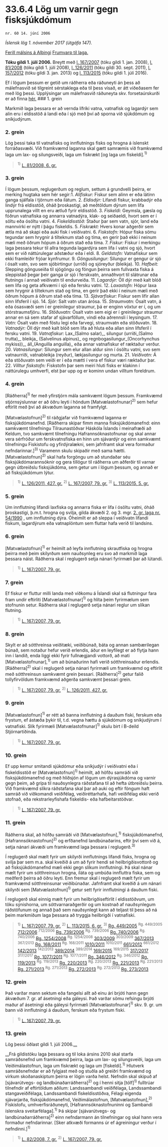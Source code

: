 # 33.6.4 Lög um varnir gegn fisksjúkdómum

`nr. 60 14. júní 2006`

_Íslensk lög 1. nóvember 2017 (útgáfa 147)._

[Ferill málsins á Alþingi](https://www.althingi.is/thingstorf/thingmalalistar-eftir-thingum/ferill/?ltg=132&mnr=596)
[Frumvarp til laga.](https://www.althingi.is/altext/132/s/0880.html)

**Tóku gildi 1. júlí 2006.**
Breytt með
[l. 167/2007](https://althingi.is/altext/stjt/2007.167.html) (tóku gildi 1. jan. 2008),
[l. 81/2008](https://althingi.is/altext/stjt/2008.081.html) (tóku gildi 1. júlí 2008),
[l. 126/2011](https://althingi.is/altext/stjt/2011.126.html) (tóku gildi 30. sept. 2011),
[l. 157/2012](https://althingi.is/altext/stjt/2012.157.html) (tóku gildi 3. jan. 2013) og
[l. 113/2015](https://althingi.is/altext/stjt/2015.113.html) (tóku gildi 1. júlí 2016).

Ef í lögum þessum er getið um ráðherra eða ráðuneyti án þess að málefnasvið sé tilgreint sérstaklega eða til þess vísað, er átt viðeðasem fer með lög þessi. Upplýsingar um málefnasvið ráðuneyta skv. forsetaúrskurði er að finna [hér.](2017015.md) ### 1. grein



Markmið laga þessara er að vernda lífríki vatna, vatnafisk og lagardýr sem alin eru í eldisstöð á landi eða í sjó með því að sporna við sjúkdómum og sníkjudýrum.

### 2. grein



Lög þessi taka til vatnafisks og innflutnings fisks og hrogna á íslenskt
forráðasvæði. Við framkvæmd laganna skal gætt samræmis við framkvæmd laga um
lax- og silungsveiði, laga um fiskrækt [og laga um
fiskeldi].<sup>1)</sup> 

> <sup>1)</sup> [L. 81/2008, 6. gr.](https://althingi.is/altext/stjt/2008.081.html)

### 3. grein



Í lögum þessum, reglugerðum og reglum, settum á grundvelli þeirra, er merking hugtaka sem hér segir:1. _Alifiskur:_ Fiskur sem alinn er eða látinn ganga sjálfala í tjörnum eða ílátum.
2. _Eldisdýr:_ Lifandi fiskur, krabbadýr eða lindýr frá eldisstöð, óháð þroskastigi, að meðtöldum dýrum sem lifa upprunalega villt en eru ætluð fyrir eldisstöð.
3. _Fiskeldi:_ Geymsla, gæsla og fóðrun vatnafiska og annarra vatnadýra, klak- og seiðaeldi, hvort sem er í söltu eða ósöltu vatni.
4. _Fiskeldisstöð:_ Staður þar sem vatn, sjór, land eða mannvirki er nýtt í þágu fiskeldis.
5. _Fiskrækt:_ Hvers konar aðgerðir sem ætla má að skapi eða auki fisk í veiðivatni.
6. _Fiskstofn:_ Hópur fiska sömu tegundar sem hrygnir á tilteknum stað og tíma, en gerir það ekki í neinum mæli með öðrum hópum á öðrum stað eða tíma.
7. _Fiskur:_ Fiskur í merkingu laga þessara tekur til allra tegunda lagardýra sem lifa í vatni og sjó, hvort sem er við náttúrulegar aðstæður eða í eldi.
8. _Geldstofn:_ Vatnafiskur sem ekki framleiðir frjóar kynfrumur.
9. _Göngusilungur:_ Silungur er gengur úr sjó í ósalt vatn, svo sem sjóbirtingur (urriði) og sjóreyður (bleikja).
10. _Hafbeit:_ Slepping gönguseiða til sjógöngu og föngun þeirra sem fullvaxta fiska á sleppistað þegar þeir ganga úr sjó í ferskvatn, annaðhvort til slátrunar eða flutnings í annað veiðivatn til endurveiða.
11. _Lagardýr:_ Öll dýr með kalt blóð sem lifa og geta afkvæmi í sjó eða fersku vatni.
12. _Laxastofn:_ Hópur laxa sem hrygnir á tilteknum stað og tíma, en gerir það ekki í neinum mæli með öðrum hópum á öðrum stað eða tíma.
13. _Sjávarfiskur:_ Fiskur sem lifir allan sinn lífsferil í sjó.
14. _Sjór:_ Salt vatn utan árósa.
15. _Straumvatn:_ Ósalt vatn, á eða ósasvæði sem í er greinilegur straumur, þá er enginn vöxtur er í, og um stórstraumsfjöru.
16. _Stöðuvatn:_ Ósalt vatn sem eigi er í greinilegur straumur annar en sá sem stafar af sjávarföllum, vindi eða aðrennsli í leysingum.
17. _Vatn:_ Ósalt vatn með föstu legi eða farvegi, straumvatn eða stöðuvatn.
18. _Vatnadýr:_ Öll dýr með kalt blóð sem lifa að hluta eða allan sinn lífsferil í fersku vatni.
19. _Vatnafiskur:_ Lax_(Salmo salar),_ silungur (urriði_(Salmo trutta),_ bleikja_ (Salvelinus alpinus)_ og regnbogasilungur_(Oncorhynchus mykiss)),_ áll_(Anguilla anguilla)_ eða annar vatnafiskur ef ræktaður verður.
20. _Vatnasilungur:_ Silungur sem elur allan aldur sinn í ósöltu vatni, svo sem vatnaurriði, vatnableikja (reyður), lækjasilungur og murta.
21. _Veiðivatn:_ Á eða stöðuvatn sem veiði er í eða mætti í vera ef fiskur væri ræktaður þar.
22. _Villtur fiskstofn:_ Fiskstofn þar sem meiri hluti fisks er klakinn í náttúrulegu umhverfi, elst þar upp og er kominn undan villtum foreldrum.

### 4. grein



[Ráðherra]<sup>1)</sup> fer með yfirstjórn mála samkvæmt lögum þessum. Framkvæmd stjórnsýslunnar er að öðru leyti í höndum [Matvælastofnunar]<sup>2)</sup> sem hefur eftirlit með því að ákvæðum laganna sé framfylgt.

[Matvælastofnun]<sup>2)</sup> til ráðgjafar við framkvæmd laganna er fisksjúkdómanefnd. [Ráðherra skipar fimm manna fisksjúkdómanefnd: einn samkvæmt tilnefningu Tilraunastöðvar Háskóla Íslands í meinafræði að Keldum, tvo samkvæmt tilnefningu Hafrannsóknastofnunar og skal annar vera sérfróður um ferskvatnsfiska en hinn um sjávardýr og einn samkvæmt tilnefningu Fiskistofu og yfirdýralækni, sem jafnframt skal vera formaður nefndarinnar.]<sup>3)</sup> Varamenn skulu skipaðir með sama hætti. [Matvælastofnun]<sup>2)</sup> skal hafa forgöngu um að stundaðar séu fisksjúkdómarannsóknir og gera tillögur til ráðherra um aðferðir til varnar gegn útbreiðslu fisksjúkdóma, sem getur um í lögum þessum, og annað er að fisksjúkdómum lýtur.

> <sup>1)</sup> [L. 126/2011, 427. gr.](https://althingi.is/altext/stjt/2011.126.html) <sup>2)</sup> [L. 167/2007, 79. gr.](https://althingi.is/altext/stjt/2007.167.html) <sup>3)</sup> [L. 113/2015, 5. gr.](https://althingi.is/altext/stjt/2015.113.html)

### 5. grein



Um innflutning lifandi laxfiska og annarra fiska er lifa í ósöltu vatni, óháð þroskastigi, þ.m.t. hrogna og svilja, gilda ákvæði 2. og 3. mgr. [2. gr. laga nr. 54/1990](1990054.md#G2) , um innflutning dýra. Óheimilt er að sleppa í veiðivatn lifandi fiskum, lagardýrum eða vatnaplöntum sem fluttar hafa verið til landsins.

### 6. grein



[Matvælastofnun]<sup>1)</sup> er heimilt að leyfa innflutning skrautfiska og hrogna þeirra með þeim skilyrðum sem nauðsynleg eru svo að markmið laga þessara náist. Ráðherra skal í reglugerð setja nánari fyrirmæli þar að lútandi.

> <sup>1)</sup> [L. 167/2007, 79. gr.](https://althingi.is/altext/stjt/2007.167.html)

### 7. grein



Ef fiskur er fluttur milli landa með viðkomu á Íslandi skal sá flutningur fara fram undir eftirliti [Matvælastofnunar]<sup>1)</sup> og hlíta þeim fyrirmælum sem stofnunin setur. Ráðherra skal í reglugerð setja nánari reglur um slíkan flutning.

> <sup>1)</sup> [L. 167/2007, 79. gr.](https://althingi.is/altext/stjt/2007.167.html)

### 8. grein



Skylt er að sótthreinsa veiðitæki, veiðibúnað, báta og annan sambærilegan búnað, sem notaður hefur verið erlendis, áður en leyfilegt er að flytja hann inn í landið, enda liggi ekki fyrir fullnægjandi vottorð, að mati [Matvælastofnunar],<sup>1)</sup> um að búnaðurinn hafi verið sótthreinsaður erlendis. [Ráðherra]<sup>2)</sup> skal í reglugerð setja nánari fyrirmæli um framkvæmd og eftirlit með sótthreinsun samkvæmt grein þessari. [Ráðherra]<sup>2)</sup> getur falið tollyfirvöldum framkvæmd aðgerða samkvæmt þessari grein.

> <sup>1)</sup> [L. 167/2007, 79. gr.](https://althingi.is/altext/stjt/2007.167.html) <sup>2)</sup> [L. 126/2011, 427. gr.](https://althingi.is/altext/stjt/2011.126.html)

### 9. grein



[Matvælastofnun]<sup>1)</sup> er rétt að banna innflutning á dauðum fiski, ferskum eða frystum, ef ástæða þykir til, t.d. vegna hættu á sjúkdómum og sníkjudýrum í vatnafiski. Slík fyrirmæli [Matvælastofnunar]<sup>1)</sup> skulu birt í B-deild Stjórnartíðinda.

> <sup>1)</sup> [L. 167/2007, 79. gr.](https://althingi.is/altext/stjt/2007.167.html)

### 10. grein



Ef upp kemur smitandi sjúkdómur eða sníkjudýr í veiðivatni eða í fiskeldisstöð er [Matvælastofnun]<sup>1)</sup> heimilt, að höfðu samráði við fisksjúkdómanefnd og með hliðsjón af lögum um dýrasjúkdóma og varnir gegn þeim, að grípa til nauðsynlegra ráðstafana til að hefta útbreiðslu þeirra. Við framkvæmd slíkra ráðstafana skal þar að auki og eftir föngum haft samráð við viðkomandi veiðifélag, veiðiréttarhafa, hafi veiðifélag ekki verið stofnað, eða rekstrarleyfishafa fiskeldis- eða hafbeitarstöðvar.

> <sup>1)</sup> [L. 167/2007, 79. gr.](https://althingi.is/altext/stjt/2007.167.html)

### 11. grein



Ráðherra skal, að höfðu samráði við [Matvælastofnun],<sup>1)</sup> fisksjúkdómanefnd, [Hafrannsóknastofnun]<sup>2)</sup> og erfðanefnd landbúnaðarins, eftir því sem við á, setja nánari ákvæði um framkvæmd laga þessara í reglugerð.<sup>3)</sup> 

Í reglugerð skal mælt fyrir um skilyrði innflutnings lifandi fisks, hrogna og svilja þar sem m.a. skal kveðið á um að fyrir hendi sé heilbrigðisvottorð og að fisksjúkdómanefnd mæli ekki gegn slíkum innflutningi. Þá skal nánar mælt fyrir um sótthreinsun hrogna, íláta og umbúða innfluttra fiska, sem og meðferð þeirra að öðru leyti. Enn fremur skal í reglugerð mælt fyrir um framkvæmd sótthreinsunar veiðibúnaðar. Jafnframt skal kveðið á um nánari skilyrði sem [Matvælastofnun]<sup>1)</sup> getur sett fyrir innflutningi á dauðum fiski.

Í reglugerð skal einnig mælt fyrir um heilbrigðiseftirlit í eldisstöðvum, um töku sýnishorna, um sóttvarnaraðgerðir og um kostnað af nauðsynlegum ráðstöfunum og annað það sem nauðsynlegt kann að teljast til þess að ná þeim markmiðum laga þessara að tryggja heilbrigði í vatnafiski.

> <sup>1)</sup> [L. 167/2007, 79. gr.](https://althingi.is/altext/stjt/2007.167.html) <sup>2)</sup> [L. 113/2015, 6. gr.](https://althingi.is/altext/stjt/2015.113.html) <sup>3)</sup> [Rg. 449/2005](https://althingi.ishttps://www.reglugerd.is/reglugerdir/allar/nr/449-2005) <sup>Rg. 449/2005</sup> [712/2006](https://althingi.ishttps://www.reglugerd.is/reglugerdir/allar/nr/712-2006) <sup>712/2006</sup> [Rg. 739/2006](https://althingi.ishttps://www.reglugerd.is/reglugerdir/allar/nr/739-2006) <sup>Rg. 739/2006</sup> [Rg. 740/2006](https://althingi.ishttps://www.reglugerd.is/reglugerdir/allar/nr/740-2006) <sup>Rg. 740/2006</sup> [Rg. 1254/2008](https://althingi.ishttps://www.reglugerd.is/reglugerdir/allar/nr/1254-2008) <sup>Rg. 1254/2008</sup> [303/2009](https://althingi.ishttps://www.reglugerd.is/reglugerdir/allar/nr/303-2009) <sup>303/2009</sup> [367/2013](https://althingi.ishttps://www.reglugerd.is/reglugerdir/allar/nr/367-2013) <sup>367/2013</sup> [Rg. 168/2011](https://althingi.ishttps://www.reglugerd.is/reglugerdir/allar/nr/168-2011) <sup>Rg. 168/2011</sup> [1010/2011](https://althingi.ishttps://www.reglugerd.is/reglugerdir/allar/nr/1010-2011) <sup>1010/2011</sup> [661/2012](https://althingi.ishttps://www.reglugerd.is/reglugerdir/allar/nr/661-2012) <sup>661/2012</sup> [142/2013](https://althingi.ishttps://www.reglugerd.is/reglugerdir/allar/nr/142-2013) <sup>142/2013</sup> [389/2014](https://althingi.ishttps://www.reglugerd.is/reglugerdir/allar/nr/389-2014) <sup>389/2014</sup> [169/2015](https://althingi.ishttps://www.reglugerd.is/reglugerdir/allar/nr/169-2015) <sup>169/2015</sup> [317/2017](https://althingi.ishttps://www.reglugerd.is/reglugerdir/allar/nr/317-2017) <sup>317/2017</sup> [Rg. 1077/2011](https://althingi.ishttps://www.reglugerd.is/reglugerdir/allar/nr/1077-2011) <sup>Rg. 1077/2011</sup> [Rg. 346/2012](https://althingi.ishttps://www.reglugerd.is/reglugerdir/allar/nr/346-2012) <sup>Rg. 346/2012</sup> [Rg. 119/2013](https://althingi.ishttps://www.reglugerd.is/reglugerdir/allar/nr/119-2013) <sup>Rg. 119/2013</sup> [Rg. 220/2013](https://althingi.ishttps://www.reglugerd.is/reglugerdir/allar/nr/220-2013) <sup>Rg. 220/2013</sup> [Rg. 221/2013](https://althingi.ishttps://www.reglugerd.is/reglugerdir/allar/nr/221-2013) <sup>Rg. 221/2013</sup> [Rg. 271/2013](https://althingi.ishttps://www.reglugerd.is/reglugerdir/allar/nr/271-2013) <sup>Rg. 271/2013</sup> [Rg. 272/2013](https://althingi.ishttps://www.reglugerd.is/reglugerdir/allar/nr/272-2013) <sup>Rg. 272/2013</sup> [Rg. 273/2013](https://althingi.ishttps://www.reglugerd.is/reglugerdir/allar/nr/273-2013)

### 12. grein



Það varðar mann sektum eða fangelsi allt að einu ári brjóti hann gegn ákvæðum 7. gr. af ásetningi eða gáleysi. Það varðar sömu refsingu brjóti maður af ásetningi eða gáleysi fyrirmæli [Matvælastofnunar]<sup>1)</sup> skv. 9. gr. um bann við innflutningi á dauðum, ferskum eða frystum fiski.

> <sup>1)</sup> [L. 167/2007, 79. gr.](https://althingi.is/altext/stjt/2007.167.html)

### 13. grein



Lög þessi öðlast gildi 1. júlí 2006.[…](https://www.althingi.is/lagasafn/leidbeiningar/)

[…](https://www.althingi.is/lagasafn/leidbeiningar/)Frá gildistöku laga þessara og til loka ársins 2010 skal starfa samráðsnefnd um framkvæmd þeirra, laga um lax- og silungsveiði, laga um Veiðimálastofnun, laga um fiskrækt og laga um [fiskeldi].<sup>1)</sup> Hlutverk samráðsnefndar er að fylgjast með og stuðla að greiðri framkvæmd og virkum skoðanaskiptum þeirra er lögin varða helst. Nefndin skal skipuð af [sjávarútvegs- og landbúnaðarráðherra]<sup>2)</sup> og í henni sitja [tólf]<sup>1)</sup> fulltrúar tilnefndir af eftirtöldum aðilum: Landssambandi veiðifélaga, Landssambandi stangaveiðifélaga, Landssambandi fiskeldisstöðva, Félagi eigenda sjávarjarða, fisksjúkdómanefnd, Veiðimálastofnun, [Matvælastofnun],<sup>2)</sup> Fiskistofu, umhverfisráðuneyti, [Hafrannsóknastofnuninni og Sambandi íslenskra sveitarfélaga].<sup>1)</sup> Þá skipar [sjávarútvegs- og landbúnaðarráðherra]<sup>2)</sup> einn nefndarmann án tilnefningar og skal hann vera formaður nefndarinnar. [Sker atkvæði formanns úr ef ágreiningur verður í nefndinni.]<sup>1)</sup> 

> <sup>1)</sup> [L. 82/2008, 7. gr.](https://althingi.is/altext/stjt/2008.082.html#G7) <sup>2)</sup> [L. 167/2007, 79. gr.](https://althingi.is/altext/stjt/2007.167.html)
